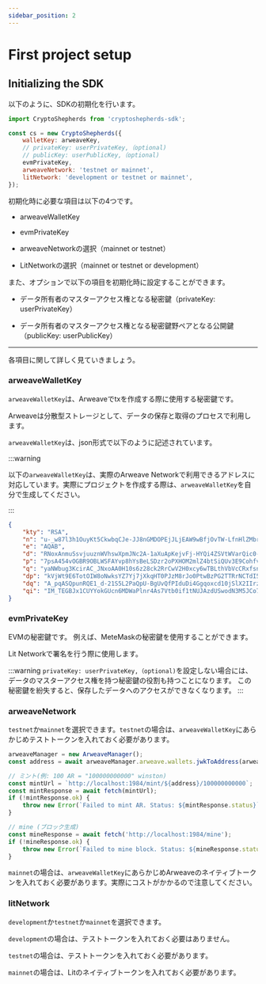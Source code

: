 ```yaml
---
sidebar_position: 2
---
```


# First project setup

## Initializing the SDK

以下のように、SDKの初期化を行います。

```javascript title="JavaScript"
import CryptoShepherds from 'cryptoshepherds-sdk';

const cs = new CryptoShepherds({
    walletKey: arweaveKey,
    // privateKey: userPrivateKey,（optional)
    // publicKey: userPublicKey,（optional)
    evmPrivateKey,
    arweaveNetwork: 'testnet or mainnet',
    litNetwork: 'development or testnet or mainnet',
});
```

初期化時に必要な項目は以下の4つです。

- arweaveWalletKey

- evmPrivateKey

- arweaveNetworkの選択（mainnet or testnet）

- LitNetworkの選択（mainnet or testnet or development）

また、オプションで以下の項目を初期化時に設定することができます。

- データ所有者のマスターアクセス権となる秘密鍵（privateKey: userPrivateKey）

- データ所有者のマスターアクセス権となる秘密鍵野ペアとなる公開鍵（publicKey: userPublicKey）

---

各項目に関して詳しく見ていきましょう。

### arweaveWalletKey

`arweaveWalletKey`は、Arweaveでtxを作成する際に使用する秘密鍵です。

Arweaveは分散型ストレージとして、データの保存と取得のプロセスで利用します。

`arweaveWalletKey`は、json形式で以下のように記述されています。

:::warning

以下の`arweaveWalletKey`は、実際のArweave Networkで利用できるアドレスに対応しています。実際にプロジェクトを作成する際は、`arweaveWalletKey`を自分で生成してください。

:::

```json
{
    "kty": "RSA",
    "n": "u-_w87l3h1OuyKt5CkwbqCJe-JJ8nGMDOPEjJLjEAW9wBfjOvTW-LfnHlZMbriMa-dC3YNy1rIbH9P89YpxhHhzu9j6WGQQeryDfusGhZcUKVO4e8IU3E1jhi6na1QKqK3rjct9-8L0Z_HnrUqqI2WJWyN_z7ZyU5ZyM41rstorPKEfuAuEk39SR99Z7u9FbG1jRrps6vBMgh9Wi6WYKx9xS26x3qvJD05zjHQmO0blezGcCsFf7LlFeoKmvZSGU2acjhn5zW_i0Kp44lKqX1PDnu8hbEPvkUYFr3Bgpfqm1RY7vbZ8ZGJESIHVFQQHzsAugAEHFUjHFywbR6ghVPepMOrsqZ6AhxF5SuwVzir7kGdPi8IOatUOTJHPnv-XT0cjP5izqpgl8M8QlcI5FLASqTt409UmMUW4Z6VS4PaKQ1E5hzPrjFuwSgifv24qMgVJwkH0hrkgy_1OA5ao3CLq0vw2bccVzd9E3g4f24t-GAA33dUc1un9y0uIGK2JZC_BWNZW7KRK5t7Vhk5RjfS-wpV7FppfgsBfVHLi-EqHPs8O-4WSdxanfcxaDDVCxuzOC9UZG0AIiGmn4c5mfrFlLoIYcXnpgolY4IwlnnS7yBxQr4Df5srRzCtDkyYkTeX2ddC5erT-Ny-gHZUko7neki-ccdb7OHK6dJ8Nb2D8",
    "e": "AQAB",
    "d": "RNoxAnmuSsvjuuznWVhswXpmJNc2A-1aXuApKejvFj-HYQi4ZSVtWVarQic0-uUtmtxWcowpmt1-IEnqaVg1VFzxRxHC18NkonB-xuLtiGVZ1aevehq0BMiJSSufWm6xfWB2N72dugDtpkvcZNrJbCrU9J7ntOOqwTxLeXf0RSQxpOZFUpS9d6tfFtdjWXnn0OsHVtrT99diEaG5H50c0f_r80MKTHyZUMungRnhUwCAtI4AtC5nfZ6d9mp0Ma7N47eSElH9XXKOPxbcT8r3-TGRFIDgrCY8jYfGxkmr2hW-rY8iNJ0XCqMLawzLpHdcmeCIa8-sxOIrPqhu-zi2UWldITVS8ImNvTDZFDbZupMkSP2_Vwl6bJoZHJzDpvYEZhRoBahL3W6MF0BletAxDJAg-cD2zTGEvmcapv_JG1j7TvyJsfbkbbMaJRv8qVmfrZCmbUs4b4TbUI1SZP5N5kSEYAv5f8A4QrplUN2NCgWGbds2xVWlY7Ulbuq0t2EWqROurdtKpFuUgAuabLi6D2rOHmeOZVhBrXvWgVYjPY-sMgqP6t7LYOMY0jAiRSQBfF7m7XIQm42MS4060z2rYDtRR_0qdwdn9KQn--fI3gsWSdC_JVubOJ66dEGF4MY5RZpRf6teaNX3SWyrQTPSRD372WSER7Gho-xGYHNbzkE",
    "p": "7psA454vOGBR9OBLWSFAYvp8hYsBeLSDzr2oPXHOM2mlZ4btSiQUv3E9CohfvSMDMs_ttFpqofIzG0CXbSJKpeV9UhPhKKvmq7KZ14SGqrQUU16TTFKv6TxTDfrZFCq0UwVS9jvzCnpC0_2v7-NBcj6PtIjnPbbk1NFkzWInJXeBYDzKTr-Zfjul5negQFMnjc5IVO7RrputP4lEs9jtcEJDwKxOQXU_YeDht4Lfafq0sYd34-t0e5z2c-eecBE4hr4DscxPvR7Ve8yQb81RHqufCnxJ60ute8iQWcPNIZ0ebH_QTIKORgyeqG7ssd8qWjC3PudZ3a0090XEWOWJbw",
    "q": "yaNWbug3KcirAC_JNxoAA0H10s6z28ck2RrCwV2H0xcy6wTBLthVbVcCRxfsnIx_Ff1U4Zm8JTQlUdXdQVbWigsbtIpT9qeltia2ip26cJBAS_zV9RpeIBGiIru9orSS0TaMm3uahOUArFz0rit50kRPjl-vk3T34vUmLFCStWKS4DJPQdwGluSZ_C4_zpB-Lqbga_yxvYA7XB_GZfU0r8u6tBZVexOLb8n30yvhfieM7tRw5hlG8hqBqndw3kDVHlhv1Hp9vAJ8x1l3sObwY-ft8b_mMbgwkxH0lziA7zwOeUuYL-2FAhNiOASmvzaSyfdd1VVe3EYOnOVWY7MWMQ",
    "dp": "kVjWt9E6TotOIW8oNwksYZ7Yj7jXkqHT0PJzM8rJo0PtwBzPG2TTRrNCTdI5D8vuPNuwnzac0j3pp-Y22AIVmu0q4_68H7xnbZwEXuaZ6g58ezSXYdzUz60xosh1x_Ujl5ccrGZkbLOBVgWpUOYMjf1SKNVkl5F737AWSY5K7mXX57ngOww4Ak9vhe7FLan55EYOhb5c-JJYfOWvdibkrIeRIiNUIEe97m_Az7rnQXW48JPnEm3xrQM2lfA38WhsGJhTQ9GDmV7ZCOrZ6WEW0yoUXZzMooqdCVRpqmS95oYBbHKHfrPg2wcA9vVrNgcNk5ctaSIg-gpyw1Y6fzSD_Q",
    "dq": "A_pqASQpunRQE1_d-21S5L2PaQpU-BgUvQfPIduDi4Ggqoxcd10jSlX2IIrzSx9mfnuSCiVrVdySg-vRQrHA59ZSRJyaDXq_RTm8Tj3QaNofuqARZJWRl9ZhOYg0tJoVb3VBDuxAXzDZc40d8rW-4Iwiea-fmiwrm9m0WBl624NHXI8Bi04Y_y8hbp1G-v9UzfzS3q6Mny2Bfk7OLkLJOFKvq0_pfdUj4h-8-PibqU6EdE3SsGd9Q9eMCV3z5x6mVcPu6OVFx8jQx2oXd3EG-yGfSy67Du4QX0Zyae1eddncez4nkYKBJkpVnL9SvuEHwl5UBpp5laT4MtY_fxYQcQ",
    "qi": "IM_TEGBJx1CUYYokGUcn6MDWaPlnr4As7Vtb0if1tNUJAzdUSwodN3M5JCo7GJdQCzuN5xnwFmW03NU7hnRUB0w2RdOhTxCfqwn4_TZsQt2etm8L48h3WrnfT-56NYAqPjwTVhXEFpPiKQ6bKOWNhH9HzX1AjQ4_7twao56WGyBgGWoCivx1E7SVH2Zp-jOlTu7Nu4j4yMxYBO_uW5Q2u8TLm6cNJTR0mOeY79B-sMgEC-18nywnzZa0LiO8XmSL7hlonI96EeR1n5Ae-FVvgz-r894EQ8952ceYolz0cS-ISAqk2pX-jVurdwrdKjwtbs2hDEiGB-libdkkyO_Dyw"
}
```


### evmPrivateKey

EVMの秘密鍵です。
例えば、MeteMaskの秘密鍵を使用することができます。

Lit Networkで署名を行う際に使用します。

:::warning
`privateKey: userPrivateKey,（optional)`を設定しない場合には、データのマスターアクセス権を持つ秘密鍵の役割も持つことになります。
この秘密鍵を紛失すると、保存したデータへのアクセスができなくなります。
:::

### arweaveNetwork

`testnet`か`mainnet`を選択できます。`testnet`の場合は、`arweaveWalletKey`にあらかじめテストトークンを入れておく必要があります。

```javascript title="setUp.js"
arweaveManager = new ArweaveManager();
const address = await arweaveManager.arweave.wallets.jwkToAddress(arweaveKey);

// ミント(例: 100 AR = "100000000000" winston)
const mintUrl = `http://localhost:1984/mint/${address}/100000000000`;
const mintResponse = await fetch(mintUrl);
if (!mintResponse.ok) {
    throw new Error(`Failed to mint AR. Status: ${mintResponse.status}`);
}

// mine (ブロック生成)
const mineResponse = await fetch('http://localhost:1984/mine');
if (!mineResponse.ok) {
    throw new Error(`Failed to mine block. Status: ${mineResponse.status}`);
}
```

`mainnet`の場合は、`arweaveWalletKey`にあらかじめArweaveのネイティブトークンを入れておく必要があります。実際にコストがかかるので注意してください。

### litNetwork

`development`か`testnet`か`mainnet`を選択できます。

`development`の場合は、テストトークンを入れておく必要はありません。

`testnet`の場合は、テストトークンを入れておく必要があります。

`mainnet`の場合は、Litのネイティブトークンを入れておく必要があります。
